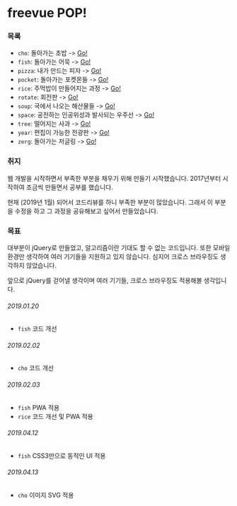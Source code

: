# freevue POP!

### 목록
* `cho`: 돌아가는 초밥 -> [Go!](https://github.com/freevuehub/pop/tree/cho)
* `fish`: 돌아가는 어묵 -> [Go!](https://github.com/freevuehub/pop/tree/fish)
* `pizza`: 내가 만드는 피자 -> [Go!](https://github.com/freevuehub/pop/tree/pizza)
* `pocket`: 돌아가는 포켓몬들 -> [Go!](https://github.com/freevuehub/pop/tree/pocket)
* `rice`: 주먹밥이 만들어지는 과정 -> [Go!](https://github.com/freevuehub/pop/tree/rice)
* `rotate`: 회전판 -> [Go!](https://github.com/freevuehub/pop/tree/rotate)
* `soup`: 국에서 나오는 해산물들 -> [Go!](https://github.com/freevuehub/pop/tree/soup)
* `space`: 공전하는 인공위성과 발사되는 우주선 -> [Go!](https://github.com/freevuehub/pop/tree/space)
* `tree`: 떨어지는 사과 -> [Go!](https://github.com/freevuehub/pop/tree/tree)
* `year`: 편집이 가능한 전광판 -> [Go!](https://github.com/freevuehub/pop/tree/year)
* `zerg`: 돌아가는 저글링 -> [Go!](https://github.com/freevuehub/pop/tree/zerg)

### 취지
웹 개발을 시작하면서 부족한 부분을 채우기 위해 만들기 시작했습니다.
2017년부터 시작하여 조금씩 만들면서 공부를 했습니다.

현재 (2019년 1월) 되어서 코드리뷰를 하니 부족한 부분이 많았습니다.
그래서 이 부분을 수정을 하고 그 과정을 공유해보고 싶어서 만들었습니다.

### 목표
대부분이 jQuery로 만들었고, 알고리즘이란 기대도 할 수 없는 코드입니다.
또한 모바일 환경만 생각하여 여러 기기들을 지원하고 있지 않습니다.
심지어 크로스 브라우징도 생각하지 않았습니다.

앞으로 jQuery를 걷어낼 생각이며 여러 기기들, 크로스 브라우징도 적용해볼 생각입니다. 

###### 2019.01.20
* `fish` 코드 개선
###### 2019.02.02
* `cho` 코드 개선
###### 2019.02.03
* `fish` PWA 적용
* `rice` 코드 개선 및 PWA 적용
###### 2019.04.12
* `fish` CSS3만으로 동적인 UI 적용
###### 2019.04.13
* `cho` 이미지 SVG 적용
